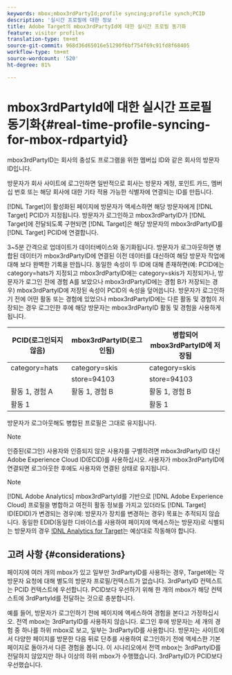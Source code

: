 ```yaml
---
keywords: mbox;mbox3rdPartyId;profile syncing;profile synch;PCID
description: '실시간 프로필에 대한 정보 '
title: Adobe Target의 mbox3rdPartyId에 대한 실시간 프로필 동기화
feature: visitor profiles
translation-type: tm+mt
source-git-commit: 968d36d65016e51290f6bf754f69c91fd8f68405
workflow-type: tm+mt
source-wordcount: '520'
ht-degree: 81%

---
```



# mbox3rdPartyId에 대한 실시간 프로필 동기화{#real-time-profile-syncing-for-mbox-rdpartyid}

mbox3rdPartyID는 회사의 충성도 프로그램을 위한 멤버십 ID와 같은 회사의 방문자 ID입니다.

방문자가 회사 사이트에 로그인하면 일반적으로 회사는 방문자 계정, 포인트 카드, 멤버십 번호 또는 해당 회사에 대한 기타 적용 가능한 식별자에 연결되는 ID를 만듭니다.

[!DNL Target]이 활성화된 페이지에 방문자가 액세스하면 해당 방문자에게 [!DNL Target] PCID가 지정됩니다. 방문자가 로그인하고 mbox3rdPartyID가 [!DNL Target]에 전달되도록 구현되면 [!DNL Target]은 해당 방문자의 mbox3rdPartyID를 [!DNL Target] PCID에 연결합니다.

3~5분 간격으로 업데이트가 데이터베이스와 동기화됩니다. 방문자가 로그아웃하면 병합된 데이터가 mbox3rdPartyID에 연결된 이전 데이터를 대신하여 해당 방문자 작업에 대해 보다 완벽한 기록을 만듭니다. 동일한 속성이 두 ID에 대해 존재하면(예: PCID에는 category=hats가 지정되고 mbox3rdPartyID에는 category=skis가 지정되거나, 방문자가 로그인 전에 경험 A를 보았으나 mbox3rdPartyID에는 경험 B가 저장되는 경우) mbox3rdPartyID에 저장된 속성이 PCID의 속성을 덮어씁니다. 방문자가 로그인하기 전에 어떤 활동 또는 경험에 있었으나 mbox3rdPartyID에는 다른 활동 및 경험이 저장되는 경우 로그인한 후에 해당 방문자는 mbox3rdPartyID 활동 및 경험을 사용하게 됩니다.

| PCID(로그인되지 않음) | mbox3rdPartyID(로그인됨) | 병합되어 mbox3rdPartyID에 저장됨 |
|---|---|---|
| category=hats | category=skis | category=skis |
|  | store=94103 | store=94103 |
| 활동 1, 경험 A | 활동 1, 경험 B | 활동 1, 경험 B |
| 활동 1 |  | 활동 1 |

방문자가 로그아웃해도 병합된 프로필은 그대로 유지됩니다.

>[!NOTE]
>
>인증된(로그인) 사용자와 인증되지 않은 사용자를 구별하려면 mbox3rdPartyID 대신 Adobe Experience Cloud ID(ECID)를 사용하십시오. 사용자가 mbox3rdPartyID에 연결되면 로그아웃한 후에도 사용자와 연결된 상태로 유지됩니다.

>[!NOTE]
>
>[!DNL Adobe Analytics] mbox3rdPartyId를 기반으로  [!DNL Adobe Experience Cloud] 프로필을 병합하고 여전히 활동 정보를 가지고 있더라도  [!DNL Target] ID(EDID)가 변경되는 경우(예: 방문자가 장치를 변경하는 경우) 목표는 추적되지 않습니다. 동일한 EDID(동일한 디바이스를 사용하여 페이지에 액세스하는 방문자)로 식별되는 방문자의 경우 [!DNL Analytics for Target](A4T)는 예상대로 작동해야 합니다.

## 고려 사항 {#considerations}

페이지에 여러 개의 mbox가 있고 일부만 3rdPartyID를 사용하는 경우, Target에는 각 방문자 요청에 대해 별도의 방문자 프로필/컨텍스트가 없습니다. 3rdPartyID 컨텍스트는 PCID 컨텍스트에 우선합니다. PCID보다 우선하기 위해 한 개의 mbox가 해당 컨텍스트에 3rdPartyId를 전달하는 것으로 충분합니다.

예를 들어, 방문자가 로그인하기 전에 페이지에 액세스하여 경험을 본다고 가정하십시오. 전역 mbox는 3rdPartyID를 사용하지 않습니다. 로그인 후에 방문자는 세 개의 경험 중 하나를 하위 mbox로 보고, 일부는 3rdPartyID를 사용합니다. 방문자는 사이트에서 다양한 페이지를 방문한 다음 뒤로 단추를 사용하여 로그인하기 전에 액세스한 기본 페이지로 돌아가서 다른 경험을 봅니다. 이 시나리오에서 전역 mbox는 3rdPartyID를 전달하지 않았지만 하나 이상의 하위 mbox가 수행했습니다. 3rdPartyID가 PCID보다 우선했습니다.
